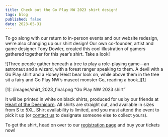 ```yaml
---
title: Check out the Go Play NW 2023 shirt design!
tags: blog
published: false
date: 2023-05-31
---
```

To go along with our return to in-person events and our website redesign, we’re also changing up our shirt design! Our own co-founder, artist and game designer Tony Dowler, created this cool illustration of gamers gathered together for this year’s shirt. Take a look! 

![Three people gather beneath a tree to play a role-playing game—an astronaut and a wizard, with a forest ranger speaking to them. A devil with a Go Play shirt and a Honey Heist bear look on, while above them in the tree sit a fairy and Go Play NW’s mascot monster Go, reading a book.][1]

[1]: /images/shirt_2023_final.png “Go Play NW 2023 shirt”

It will be printed in white on black shirts, produced for us by our friends at [Heart of the Deernicorn](https://heartofthedeernicorn.com). All shirts are straight cut, and available in sizes from S to 5XL. Shirt availability is limited, and you must attend the event to pick it up (or [contact us](/contact-us/) to designate someone else to collect yours).

To get the shirt, head on over to our [registration page](/register/) and buy your tickets now!
